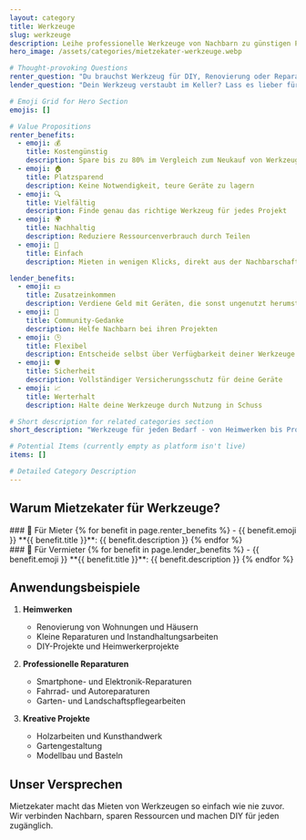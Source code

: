 ```yaml
---
layout: category
title: Werkzeuge
slug: werkzeuge
description: Leihe professionelle Werkzeuge von Nachbarn zu günstigen Preisen
hero_image: /assets/categories/mietzekater-werkzeuge.webp

# Thought-provoking Questions
renter_question: "Du brauchst Werkzeug für DIY, Renovierung oder Reparatur?"
lender_question: "Dein Werkzeug verstaubt im Keller? Lass es lieber für dich arbeiten!"

# Emoji Grid for Hero Section
emojis: []

# Value Propositions
renter_benefits:
  - emoji: 💰
    title: Kostengünstig
    description: Spare bis zu 80% im Vergleich zum Neukauf von Werkzeugen
  - emoji: 🏠
    title: Platzsparend
    description: Keine Notwendigkeit, teure Geräte zu lagern
  - emoji: 🔍
    title: Vielfältig
    description: Finde genau das richtige Werkzeug für jedes Projekt
  - emoji: 🌍
    title: Nachhaltig
    description: Reduziere Ressourcenverbrauch durch Teilen
  - emoji: 🤝
    title: Einfach
    description: Mieten in wenigen Klicks, direkt aus der Nachbarschaft

lender_benefits:
  - emoji: 💵
    title: Zusatzeinkommen
    description: Verdiene Geld mit Geräten, die sonst ungenutzt herumstehen
  - emoji: 🤲
    title: Community-Gedanke
    description: Helfe Nachbarn bei ihren Projekten
  - emoji: 🕒
    title: Flexibel
    description: Entscheide selbst über Verfügbarkeit deiner Werkzeuge
  - emoji: 🛡️
    title: Sicherheit
    description: Vollständiger Versicherungsschutz für deine Geräte
  - emoji: 📈
    title: Werterhalt
    description: Halte deine Werkzeuge durch Nutzung in Schuss

# Short description for related categories section
short_description: "Werkzeuge für jeden Bedarf - von Heimwerken bis Profi-Reparaturen"

# Potential Items (currently empty as platform isn't live)
items: []

# Detailed Category Description
---
```


## Warum Mietzekater für Werkzeuge?

<div class="row value-propositions">
  <div class="col-md-6">
    ### 🏡 Für Mieter
    {% for benefit in page.renter_benefits %}
      - {{ benefit.emoji }} **{{ benefit.title }}**: {{ benefit.description }}
    {% endfor %}
  </div>
  
  <div class="col-md-6">
    ### 💼 Für Vermieter
    {% for benefit in page.lender_benefits %}
      - {{ benefit.emoji }} **{{ benefit.title }}**: {{ benefit.description }}
    {% endfor %}
  </div>
</div>

## Anwendungsbeispiele

1. **Heimwerken**
   - Renovierung von Wohnungen und Häusern
   - Kleine Reparaturen und Instandhaltungsarbeiten
   - DIY-Projekte und Heimwerkerprojekte

2. **Professionelle Reparaturen**
   - Smartphone- und Elektronik-Reparaturen
   - Fahrrad- und Autoreparaturen
   - Garten- und Landschaftspflegearbeiten

3. **Kreative Projekte**
   - Holzarbeiten und Kunsthandwerk
   - Gartengestaltung
   - Modellbau und Basteln

## Unser Versprechen

Mietzekater macht das Mieten von Werkzeugen so einfach wie nie zuvor. Wir verbinden Nachbarn, sparen Ressourcen und machen DIY für jeden zugänglich.
